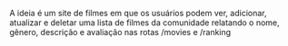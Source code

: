 A ideia é um site de filmes em que os usuários
podem ver, adicionar, atualizar e deletar uma lista de filmes da comunidade
relatando o nome, gênero, descrição e avaliação nas rotas /movies e /ranking
